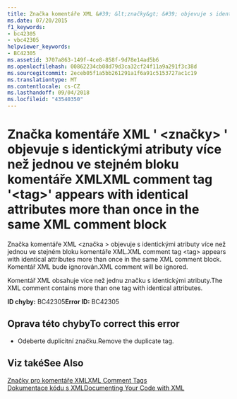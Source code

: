 ```yaml
---
title: Značka komentáře XML &#39; &lt;značky&gt; &#39; objevuje s identickými atributy více než jednou ve stejném bloku komentáře XML
ms.date: 07/20/2015
f1_keywords:
- bc42305
- vbc42305
helpviewer_keywords:
- BC42305
ms.assetid: 3707a863-149f-4ce8-858f-9d78e14ad5b6
ms.openlocfilehash: 00862234cb08d79d3ca32cf24f11a9a291f3c38d
ms.sourcegitcommit: 2eceb05f1a5bb261291a1f6a91c5153727ac1c19
ms.translationtype: MT
ms.contentlocale: cs-CZ
ms.lasthandoff: 09/04/2018
ms.locfileid: "43540350"
---
```

# <a name="xml-comment-tag-39lttaggt39-appears-with-identical-attributes-more-than-once-in-the-same-xml-comment-block"></a><span data-ttu-id="d0cb3-102">Značka komentáře XML &#39; &lt;značky&gt; &#39; objevuje s identickými atributy více než jednou ve stejném bloku komentáře XML</span><span class="sxs-lookup"><span data-stu-id="d0cb3-102">XML comment tag &#39;&lt;tag&gt;&#39; appears with identical attributes more than once in the same XML comment block</span></span>
<span data-ttu-id="d0cb3-103">Značka komentáře XML \<značka > objevuje s identickými atributy více než jednou ve stejném bloku komentáře XML.</span><span class="sxs-lookup"><span data-stu-id="d0cb3-103">XML comment tag \<tag> appears with identical attributes more than once in the same XML comment block.</span></span> <span data-ttu-id="d0cb3-104">Komentář XML bude ignorován.</span><span class="sxs-lookup"><span data-stu-id="d0cb3-104">XML comment will be ignored.</span></span>  
  
 <span data-ttu-id="d0cb3-105">Komentář XML obsahuje více než jednu značku s identickými atributy.</span><span class="sxs-lookup"><span data-stu-id="d0cb3-105">The XML comment contains more than one tag with identical attributes.</span></span>  
  
 <span data-ttu-id="d0cb3-106">**ID chyby:** BC42305</span><span class="sxs-lookup"><span data-stu-id="d0cb3-106">**Error ID:** BC42305</span></span>  
  
## <a name="to-correct-this-error"></a><span data-ttu-id="d0cb3-107">Oprava této chyby</span><span class="sxs-lookup"><span data-stu-id="d0cb3-107">To correct this error</span></span>  
  
-   <span data-ttu-id="d0cb3-108">Odeberte duplicitní značku.</span><span class="sxs-lookup"><span data-stu-id="d0cb3-108">Remove the duplicate tag.</span></span>  
  
## <a name="see-also"></a><span data-ttu-id="d0cb3-109">Viz také</span><span class="sxs-lookup"><span data-stu-id="d0cb3-109">See Also</span></span>  
 [<span data-ttu-id="d0cb3-110">Značky pro komentáře XML</span><span class="sxs-lookup"><span data-stu-id="d0cb3-110">XML Comment Tags</span></span>](../../visual-basic/language-reference/xmldoc/index.md)  
 [<span data-ttu-id="d0cb3-111">Dokumentace kódu s XML</span><span class="sxs-lookup"><span data-stu-id="d0cb3-111">Documenting Your Code with XML</span></span>](../../visual-basic/programming-guide/program-structure/documenting-your-code-with-xml.md)
